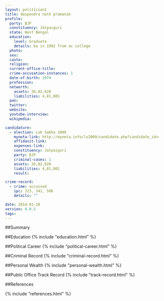 ```yaml
---
layout: politician2
title: dwipendra nath pramanik
profile: 
  party: BJP
  constituency: Jalpaiguri
  state: West Bengal
  education: 
    level: Graduate
    details: ba in 1992 from ac college
  photo: 
  sex: 
  caste: 
  religion: 
  current-office-title: 
  crime-accusation-instances: 1
  date-of-birth: 1974
  profession: 
  networth: 
    assets: 26,02,620
    liabilities: 4,81,001
  pan: 
  twitter: 
  website: 
  youtube-interview: 
  wikipedia: 

candidature: 
  - election: Lok Sabha 2009
    myneta-link: http://myneta.info/ls2009/candidate.php?candidate_id=4793
    affidavit-link: 
    expenses-link: 
    constituency: Jalpaiguri 
    party: BJP
    criminal-cases: 1
    assets: 26,02,620
    liabilities: 4,81,001
    result:  

crime-record: 
  - crime: accussed
    ipc: 323, 341, 506
    details: "" 

date: 2014-01-28
version: 0.0.5
tags: 
---
```

##Summary


##Education
{% include "education.html" %}


##Political Career
{% include "political-career.html" %}


##Criminal Record
{% include "criminal-record.html" %}


##Personal Wealth
{% include "personal-wealth.html" %}


##Public Office Track Record
{% include "track-record.html" %}


##References


{% include "references.html" %}